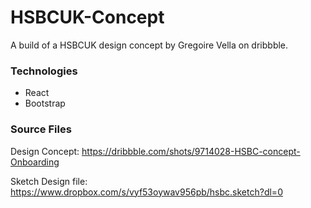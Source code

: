 # HSBCUK-Concept
A build of a HSBCUK design concept by Gregoire Vella on dribbble.

### Technologies
- React
- Bootstrap

### Source Files
Design Concept: https://dribbble.com/shots/9714028-HSBC-concept-Onboarding

Sketch Design file: https://www.dropbox.com/s/vyf53oywav956pb/hsbc.sketch?dl=0
